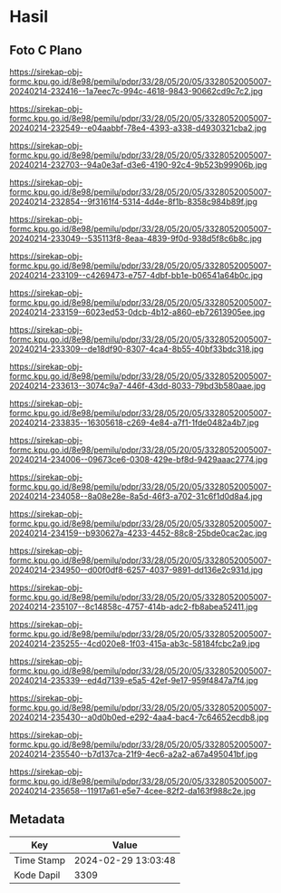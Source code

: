 # Hasil

## Foto C Plano

https://sirekap-obj-formc.kpu.go.id/8e98/pemilu/pdpr/33/28/05/20/05/3328052005007-20240214-232416--1a7eec7c-994c-4618-9843-90662cd9c7c2.jpg

https://sirekap-obj-formc.kpu.go.id/8e98/pemilu/pdpr/33/28/05/20/05/3328052005007-20240214-232549--e04aabbf-78e4-4393-a338-d4930321cba2.jpg

https://sirekap-obj-formc.kpu.go.id/8e98/pemilu/pdpr/33/28/05/20/05/3328052005007-20240214-232703--94a0e3af-d3e6-4190-92c4-9b523b99906b.jpg

https://sirekap-obj-formc.kpu.go.id/8e98/pemilu/pdpr/33/28/05/20/05/3328052005007-20240214-232854--9f3161f4-5314-4d4e-8f1b-8358c984b89f.jpg

https://sirekap-obj-formc.kpu.go.id/8e98/pemilu/pdpr/33/28/05/20/05/3328052005007-20240214-233049--535113f8-8eaa-4839-9f0d-938d5f8c6b8c.jpg

https://sirekap-obj-formc.kpu.go.id/8e98/pemilu/pdpr/33/28/05/20/05/3328052005007-20240214-233109--c4269473-e757-4dbf-bb1e-b06541a64b0c.jpg

https://sirekap-obj-formc.kpu.go.id/8e98/pemilu/pdpr/33/28/05/20/05/3328052005007-20240214-233159--6023ed53-0dcb-4b12-a860-eb72613905ee.jpg

https://sirekap-obj-formc.kpu.go.id/8e98/pemilu/pdpr/33/28/05/20/05/3328052005007-20240214-233309--de18df90-8307-4ca4-8b55-40bf33bdc318.jpg

https://sirekap-obj-formc.kpu.go.id/8e98/pemilu/pdpr/33/28/05/20/05/3328052005007-20240214-233613--3074c9a7-446f-43dd-8033-79bd3b580aae.jpg

https://sirekap-obj-formc.kpu.go.id/8e98/pemilu/pdpr/33/28/05/20/05/3328052005007-20240214-233835--16305618-c269-4e84-a7f1-1fde0482a4b7.jpg

https://sirekap-obj-formc.kpu.go.id/8e98/pemilu/pdpr/33/28/05/20/05/3328052005007-20240214-234006--09673ce6-0308-429e-bf8d-9429aaac2774.jpg

https://sirekap-obj-formc.kpu.go.id/8e98/pemilu/pdpr/33/28/05/20/05/3328052005007-20240214-234058--8a08e28e-8a5d-46f3-a702-31c6f1d0d8a4.jpg

https://sirekap-obj-formc.kpu.go.id/8e98/pemilu/pdpr/33/28/05/20/05/3328052005007-20240214-234159--b930627a-4233-4452-88c8-25bde0cac2ac.jpg

https://sirekap-obj-formc.kpu.go.id/8e98/pemilu/pdpr/33/28/05/20/05/3328052005007-20240214-234950--d00f0df8-6257-4037-9891-dd136e2c931d.jpg

https://sirekap-obj-formc.kpu.go.id/8e98/pemilu/pdpr/33/28/05/20/05/3328052005007-20240214-235107--8c14858c-4757-414b-adc2-fb8abea52411.jpg

https://sirekap-obj-formc.kpu.go.id/8e98/pemilu/pdpr/33/28/05/20/05/3328052005007-20240214-235255--4cd020e8-1f03-415a-ab3c-58184fcbc2a9.jpg

https://sirekap-obj-formc.kpu.go.id/8e98/pemilu/pdpr/33/28/05/20/05/3328052005007-20240214-235339--ed4d7139-e5a5-42ef-9e17-959f4847a7f4.jpg

https://sirekap-obj-formc.kpu.go.id/8e98/pemilu/pdpr/33/28/05/20/05/3328052005007-20240214-235430--a0d0b0ed-e292-4aa4-bac4-7c64652ecdb8.jpg

https://sirekap-obj-formc.kpu.go.id/8e98/pemilu/pdpr/33/28/05/20/05/3328052005007-20240214-235540--b7d137ca-21f9-4ec6-a2a2-a67a495041bf.jpg

https://sirekap-obj-formc.kpu.go.id/8e98/pemilu/pdpr/33/28/05/20/05/3328052005007-20240214-235658--11917a61-e5e7-4cee-82f2-da163f988c2e.jpg


## Metadata

| Key        | Value               |
| ---------- | ------------------- |
| Time Stamp | 2024-02-29 13:03:48 |
| Kode Dapil | 3309                |



